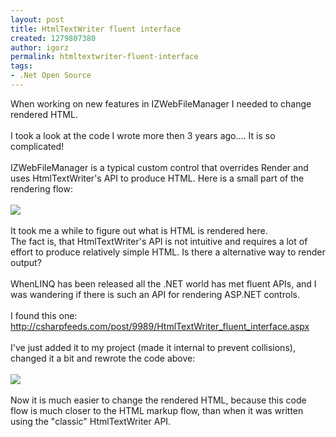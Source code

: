 ```yaml
---
layout: post
title: HtmlTextWriter fluent interface
created: 1279807380
author: igorz
permalink: htmltextwriter-fluent-interface
tags:
- .Net Open Source
---
```

When working on new features in IZWebFileManager I needed to change rendered HTML.<br /><br />I took a look at the code I wrote more then 3 years ago.... It is so complicated!<br /><br />IZWebFileManager is a typical custom control that overrides Render and uses HtmlTextWriter's API to produce  HTML.  Here is a small part of the rendering flow:<br /><br /><a href="http://picasaweb.google.com/lh/photo/zBk6FKvOANeJzPxvCEDGyzgAANDkdsfZKq9zdjvyQwU?feat=embedwebsite"><img src="http://lh4.ggpht.com/_XoCEelnLy98/TEhVOVJK9aI/AAAAAAAAKfA/uLXVD3lwCd8/s800/html_render_before.png" /></a><br /><br />It took me a while to figure out what is HTML is rendered here.<br />The fact is, that HtmlTextWriter's API is not intuitive and requires a lot of effort to produce relatively  simple HTML.  Is there a alternative way to render output?<br /><br />WhenLINQ has been released all the .NET world has met fluent APIs, and I was wandering if there is such an API for rendering ASP.NET controls.<br /><br />I found this one: <a href="http://csharpfeeds.com/post/9989/HtmlTextWriter_fluent_interface.aspx">http://csharpfeeds.com/post/9989/HtmlTextWriter_fluent_interface.aspx</a><br /><br />I've just added it to my project (made it internal to prevent collisions), changed it a bit and rewrote the code above:<br /><br /><a href="http://picasaweb.google.com/lh/photo/Ib1WHV4CpNuZ6K3c9NoJZDgAANDkdsfZKq9zdjvyQwU?feat=embedwebsite"><img src="http://lh6.ggpht.com/_XoCEelnLy98/TEhVlx8uMKI/AAAAAAAAKfI/zSB5UKVWvV8/s800/html_render_after.png" /></a><br /><br />Now it is much easier to change the rendered HTML, because this code flow is much closer to the HTML markup flow, than when it was written using the "classic" HtmlTextWriter API.<div class="blogger-post-footer"><img width='1' height='1' src='https://blogger.googleusercontent.com/tracker/5201357166850736293-7828776776390317969?l=igorzelmanovich.blogspot.com' alt='' /></div>
